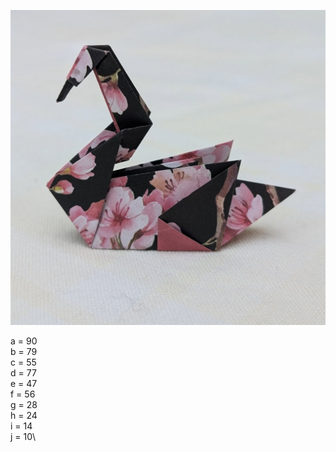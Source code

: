 ![alt text](/source/demure/demure.jpg)

a = 90\
b = 79\
c = 55\
d = 77\
e = 47\
f = 56\
g = 28\
h = 24\
i = 14\
j = 10\